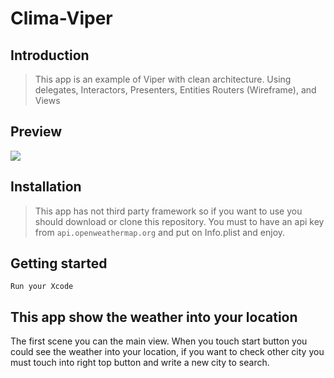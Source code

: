 # Clima-Viper

## Introduction

> This app is an example of Viper with clean architecture. Using delegates, Interactors, Presenters, Entities Routers (Wireframe), and Views  

## Preview
![](https://github.com/AlanCasasArevalo/TMDb/blob/master/TMDB%20Gif.gif)

## Installation

> This app has not third party framework so if you want to use you should download or clone this repository. You must to have an api key from `api.openweathermap.org` and put on Info.plist and enjoy.   

## Getting started

`Run your Xcode`

## This app show the weather into your location 

The first scene you can the main view. When you touch start button you could see the weather into your location, if you want to check other city you must touch into right top button and write a new city to search. 